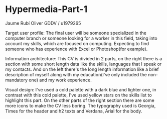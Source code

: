 # Hypermedia-Part-1
Jaume Rubí Oliver GDDV / u1979265


Target user profile: The final user will be someone specialized in the computer branch 
or someone looking for a worker in this field, taking into account my skills, which are focused on computing.
Expecting to find someone who has experience with Excel or Photoshop(for example).


Information architecture: This CV is divided in 2 parts, on the right there is a section with some short length data 
like the skills, languages that I speak or my contacts. And on the left there's the long length information like a 
brief description of myself along with my education(I've only included the non-mandatory one) and my work experience.


Visual design: I've used a cold palette with a dark blue and lighter one, in contrast with this cold palette, 
I've used yellow stars on the skills list to highlight this part. On the other parts of the right section there are 
some more icons to make the CV less boring. The typography used is Georgia, Times for the header and h2 texts 
and Verdana, Arial for the body.
